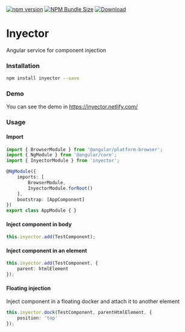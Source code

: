 [![npm version](https://img.shields.io/npm/v/inyector)](https://www.npmjs.com/package/inyector)
[![NPM Bundle Size](https://img.shields.io/bundlephobia/min/inyector)](https://bundlephobia.com/result?p=inyector@2.1.0)
[![Download](https://img.shields.io/npm/dt/inyector)](https://www.npmjs.com/package/inyector)

# Inyector

Angular service for component injection

### Installation
```bash
npm install inyector --save
```

### Demo

You can see the demo in https://inyector.netlify.com/

### Usage

#### Import

```ts
import { BrowserModule } from '@angular/platform-browser';
import { NgModule } from '@angular/core';
import { InyectorModule } from 'inyector';

@NgModule({
    imports: [
        BrowserModule,
        InyectorModule.forRoot()
    ],
    bootstrap: [AppComponent]
})
export class AppModule { }
```

#### Inject component in body

```ts
this.inyector.add(TestComponent);
```

#### Inject component in an element

```ts
this.inyector.add(TestComponent, {
    parent: htmlElement
});
```

#### Floating injection
Inject component in a floating docker and attach it to another element

```ts
this.inyector.dock(TestComponent, parentHtmlElement, {
    position: 'top'
});
```
